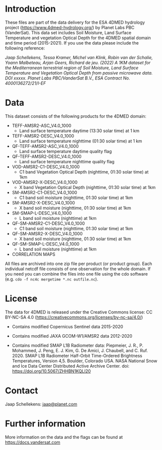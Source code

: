 # Introduction

These files are part of the data delivery for the ESA 4DMED hydrology project 
(https://www.4dmed-hydrology.org/) by Planet Labs PBC (VanderSat). This data set includes Soil Moisture, Land Surface Temperature and vegetation Optical Depth for the 4DMED spatial domain and time period (2015-2021). If you use the data please include the following reference:

*Jaap Schellekens, Tessa Kramer, Michel van Klink, Robin van der Schalie, Yoann Malbeteau, Arjan Geers,  Richard de jeu. (2022) A 1KM dataset for the Mediterranean terrestrial region of Soil Moisture, Land Surface Temperature and Vegetation Optical Depth from passive microwave data. DOI xxxxx. Planet Labs PBC/VanderSat B.V., ESA Contract No. 4000136272/21/I-EF*


# Data

This dataset consists of the following products for the 4DMED domain:


- TEFF-AMSR2-ASC_V4.0_1000
    - Land surface temperature daytime (13:30 solar time) at 1 km
- TEFF-AMSR2-DESC_V4.0_1000 
    - Land surface temperature nighttime (01:30 solar time) at 1 km
- QF-TEFF-AMSR2-ASC_V4.0_1000 
    - Land surface temperature daytime quality flag
- QF-TEFF-AMSR2-DESC_V4.0_1000 
    - Land surface temperature nighttime quality flag
- VOD-AMSR2-C1-DESC_V4.0_1000 
    - C1 band Vegetation Optical Depth (nighttime, 01:30 solar time) at 1km
- VOD-AMSR2-X-DESC_V4.0_1000 
    - X band Vegetation Optical Depth (nighttime, 01:30 solar time) at 1km
- SM-AMSR2-C1-DESC_V4.0_1000 
    - C1 band soil moisture (nighttime, 01:30 solar time) at 1km
- SM-AMSR2-X-DESC_V4.0_1000 
    - X band soil moisture (nighttime, 01:30 solar time) at 1km
- SM-SMAP-L-DESC_V4.0_1000 
    - L band soil moisture (nighttime) at 1km
- QF-SM-AMSR2-C1-DESC_V4.0_1000 
    - C1 band soil moisture (nighttime, 01:30 solar time) at 1km
- QF-SM-AMSR2-X-DESC_V4.0_1000 
    - X band soil moisture (nighttime, 01:30 solar time) at 1km
- QF-SM-SMAP-L-DESC_V4.0_1000 
    - L band soil moisture (nighttime) at 1km
- CORRELATION MAPS


All files are archived into one zip file per product (or product group). Each individual netcdf file consists of one observation for the whole domain. If you need you can combine the files into one file using the cdo software (e.g. `cdo -f nc4c mergetime *.nc outfile.nc`).


# License

The data for 4DMED is released under the Creative Commons license: CC BY-NC-SA 4.0 (https://creativecommons.org/licenses/by-nc-sa/4.0/)

- Contains modified Copernicus Sentinel data 2015-2020

- Contains modified JAXA GCOM-W1/AMSR2 data 2012-2020

- Contains modified SMAP L1B Radiometer data: Piepmeier, J. R., P. Mohammed, J. Peng, E. J. Kim, G. De Amici, J. Chaubell, and C. Ruf. 2020. SMAP L1B Radiometer Half-Orbit Time-Ordered Brightness Temperatures, Version 4,5. Boulder, Colorado USA. NASA National Snow and Ice Data Center Distributed Active Archive Center. doi: https://doi.org/10.5067/ZHHBN1KQLI20



# Contact

Jaap Schellekens: jaap@planet.com


# Further information

More information on the data and the flags can be found at https://docs.vandersat.com 
